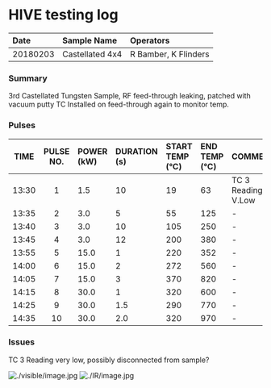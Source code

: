# HIVE testing log

| Date		| Sample Name		| Operators			      |
|:------	|:------------------|:------------------------|
| 20180203 	| Castellated 4x4 	| R Bamber, K Flinders    |

### Summary
3rd Castellated Tungsten Sample, RF feed-through leaking, patched with vacuum putty
TC Installed on feed-through again to monitor temp.

### Pulses
|TIME   |PULSE NO.| POWER (kW) | DURATION (s) | START TEMP (°C)| END TEMP (°C)| COMMENTS          |
|-------|:-------:|:-----------|:-------------|:---------------|:-------------|:------------------|
| 13:30 | 1       | 1.5        | 10           | 19             | 63           | TC 3 Reading V.Low|
| 13:35 | 2       | 3.0        | 5            | 55             | 125          | -                 |
| 13:40 | 3       | 3.0        | 10           | 105            | 250          | -                 |
| 13:45 | 4       | 3.0        | 12           | 200            | 380          | -                 |
| 13:55 | 5       | 15.0       | 1            | 220            | 352          | -                 |
| 14:00 | 6       | 15.0       | 2            | 272            | 560          | -                 |
| 14:05 | 7       | 15.0       | 3            | 370            | 820          | -                 |
| 14:15 | 8       | 30.0       | 1            | 320            | 600          | -                 |
| 14:25 | 9       | 30.0       | 1.5          | 290            | 770          | -                 |
| 14:35 | 10      | 30.0       | 2.0          | 320            | 970          | -                 |

### Issues
TC 3 Reading very low, possibly disconnected from sample?

![./visible/image.jpg](./visible/image.jpg)
![./IR/image.jpg](./IR/image.jpg)